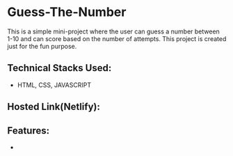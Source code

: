 # Guess-The-Number
This is a simple mini-project where the user can guess a number between 1-10 and can score based on the number of attempts.
This project is created just for the fun purpose.
## Technical Stacks Used:
* HTML, CSS, JAVASCRIPT
## Hosted Link(Netlify):

## Features:
* 
